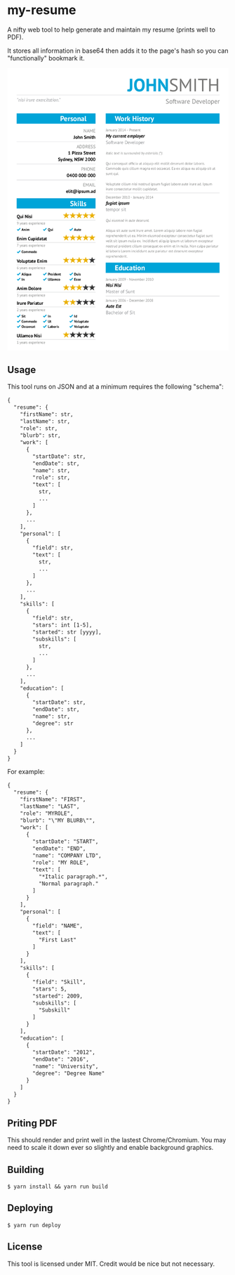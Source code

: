 # my-resume
A nifty web tool to help generate and maintain my resume (prints well to PDF).

It stores all information in base64 then adds it to the page's hash so you can "functionally" bookmark it.

<img src="screenshots/resume.png">

## Usage
This tool runs on JSON and at a minimum requires the following "schema":

```
{
  "resume": {
    "firstName": str,
    "lastName": str,
    "role": str,
    "blurb": str,
    "work": [
      {
        "startDate": str,
        "endDate": str,
        "name": str,
        "role": str,
        "text": [
          str,
          ...
        ]
      },
      ...
    ],
    "personal": [
      {
        "field": str,
        "text": [
          str,
          ...
        ]
      },
      ...
    ],
    "skills": [
      {
        "field": str,
        "stars": int [1-5],
        "started": str [yyyy],
        "subskills": [
          str,
          ...
        ]
      },
      ...
    ],
    "education": [
      {
        "startDate": str,
        "endDate": str,
        "name": str,
        "degree": str
      },
      ...
    ]
  }
}
```

For example:

```
{
  "resume": {
    "firstName": "FIRST",
    "lastName": "LAST",
    "role": "MYROLE",
    "blurb": "\"MY BLURB\"",
    "work": [
      {
        "startDate": "START",
        "endDate": "END",
        "name": "COMPANY LTD",
        "role": "MY ROLE",
        "text": [
          "*Italic paragraph.*",
          "Normal paragraph."
        ]
      }
    ],
    "personal": [
      {
        "field": "NAME",
        "text": [
          "First Last"
        ]
      }
    ],
    "skills": [
      {
        "field": "Skill",
        "stars": 5,
        "started": 2009,
        "subskills": [
          "Subskill"
        ]
      }
    ],
    "education": [
      {
        "startDate": "2012",
        "endDate": "2016",
        "name": "University",
        "degree": "Degree Name"
      }
    ]
  }
}
```

## Priting PDF
This should render and print well in the lastest Chrome/Chromium. You may need to scale it down ever so slightly and enable background graphics.

## Building

```
$ yarn install && yarn run build
```

## Deploying

```
$ yarn run deploy
```

## License
This tool is licensed under MIT. Credit would be nice but not necessary.
